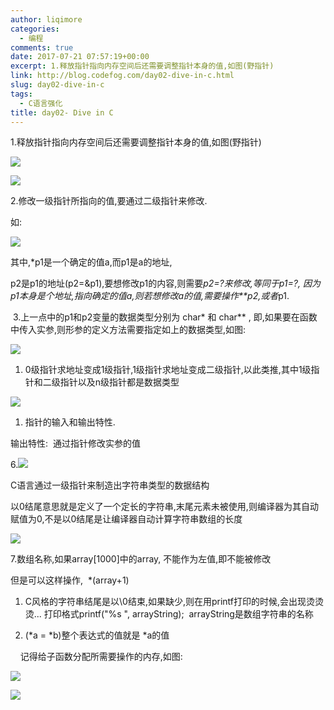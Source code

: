 ```yaml
---
author: liqimore
categories:
  - 编程
comments: true
date: 2017-07-21 07:57:19+00:00
excerpt: 1.释放指针指向内存空间后还需要调整指针本身的值,如图(野指针)
link: http://blog.codefog.com/day02-dive-in-c.html
slug: day02-dive-in-c
tags:
  - C语言强化
title: day02- Dive in C
---
```



1.释放指针指向内存空间后还需要调整指针本身的值,如图(野指针)

![](https://static.codefog.com/qiniu/old/2017/07/e295fe243f91b8b25fe1956d06430eb2.png)

![](https://static.codefog.com/qiniu/old/2017/07/d6997e71ae29654afff6b90ba7cf402e.png)

2.修改一级指针所指向的值,要通过二级指针来修改.

如:

![](https://static.codefog.com/qiniu/old/2017/07/19afaa3ce6f238209c3a34b354378b94.png)

其中,*p1是一个确定的值a,而p1是a的地址,

p2是p1的地址(p2=&p1),要想修改p1的内容,则需要*p2=?来修改,等同于p1=?, 因为p1本身是个地址,指向确定的值a,则若想修改a的值,需要操作**p2,或者*p1.

 3.上一点中的p1和p2变量的数据类型分别为 char* 和 char** , 即,如果要在函数中传入实参,则形参的定义方法需要指定如上的数据类型,如图:

![](https://static.codefog.com/qiniu/old/2017/07/34b274ebfe070be69f14f5462f097701.png)





  1. 0级指针求地址变成1级指针,1级指针求地址变成二级指针,以此类推,其中1级指针和二级指针以及n级指针都是数据类型



![](https://static.codefog.com/qiniu/old/2017/07/1ebc24b3951730e7481ff81a49da3d68.png)





  1. 指针的输入和输出特性.



输出特性:  通过指针修改实参的值

6.![](https://static.codefog.com/qiniu/old/2017/07/a69fe682f64d25d809edea47d3155a09.png)

C语言通过一级指针来制造出字符串类型的数据结构

以0结尾意思就是定义了一个定长的字符串,末尾元素未被使用,则编译器为其自动赋值为0,不是以0结尾是让编译器自动计算字符串数组的长度

![](https://static.codefog.com/qiniu/old/2017/07/a0dabd64380e08d381f290a0bd8331d0.png)

7.数组名称,如果array[1000]中的array, 不能作为左值,即不能被修改

但是可以这样操作,  *(array+1)





  1. C风格的字符串结尾是以\0结束,如果缺少,则在用printf打印的时候,会出现烫烫烫... 打印格式printf("%s ", arrayString);  arrayString是数组字符串的名称



  2. (*a = *b)整个表达式的值就是 *a的值






    记得给子函数分配所需要操作的内存,如图:

![](https://static.codefog.com/qiniu/old/2017/07/d66e2181cbb5a56f7d184c15f2082355.png)

![](https://static.codefog.com/qiniu/old/2017/07/150e5dd22518c89305b1eff94f064287.png)